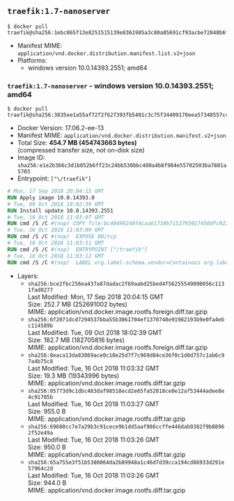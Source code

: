 ## `traefik:1.7-nanoserver`

```console
$ docker pull traefik@sha256:1ebc065f13e8251515139e8361985a3c80a85691cf93acbe72048b6f0b4a17b2
```

-	Manifest MIME: `application/vnd.docker.distribution.manifest.list.v2+json`
-	Platforms:
	-	windows version 10.0.14393.2551; amd64

### `traefik:1.7-nanoserver` - windows version 10.0.14393.2551; amd64

```console
$ docker pull traefik@sha256:3035ee1a55af72f2f62f393fb5401c3c75f34409170eea57348557cc0e49b89c
```

-	Docker Version: 17.06.2-ee-13
-	Manifest MIME: `application/vnd.docker.distribution.manifest.v2+json`
-	Total Size: **454.7 MB (454743663 bytes)**  
	(compressed transfer size, not on-disk size)
-	Image ID: `sha256:e1e2b366c3d1b052b6ff23c24bb530bbc480a4b8f984e55702503ba7881a5703`
-	Entrypoint: `["\/traefik"]`

```dockerfile
# Mon, 17 Sep 2018 20:04:15 GMT
RUN Apply image 10.0.14393.0
# Tue, 09 Oct 2018 18:02:39 GMT
RUN Install update 10.0.14393.2551
# Tue, 16 Oct 2018 11:03:07 GMT
RUN cmd /S /C #(nop) COPY file:bc48496240f4caa61710b7153793017450dfc9229cbbc02c7ffb8e32877645ff in \traefik.exe 
# Tue, 16 Oct 2018 11:03:09 GMT
RUN cmd /S /C #(nop)  EXPOSE 80/tcp
# Tue, 16 Oct 2018 11:03:11 GMT
RUN cmd /S /C #(nop)  ENTRYPOINT ["/traefik"]
# Tue, 16 Oct 2018 11:03:12 GMT
RUN cmd /S /C #(nop)  LABEL org.label-schema.vendor=Containous org.label-schema.url=https://traefik.io org.label-schema.name=Traefik org.label-schema.description=A modern reverse-proxy org.label-schema.version=v1.7.3 org.label-schema.docker.schema-version=1.0
```

-	Layers:
	-	`sha256:bce2fbc256ea437a87dadac2f69aabd25bed4f56255549090056c1131fad0277`  
		Last Modified: Mon, 17 Sep 2018 20:04:15 GMT  
		Size: 252.7 MB (252691002 bytes)  
		MIME: application/vnd.docker.image.rootfs.foreign.diff.tar.gzip
	-	`sha256:6f2071dcd7294537bba55b3061704ef1370748e91982193b9e0fa4ebc114589b`  
		Last Modified: Tue, 09 Oct 2018 18:02:39 GMT  
		Size: 182.7 MB (182705816 bytes)  
		MIME: application/vnd.docker.image.rootfs.foreign.diff.tar.gzip
	-	`sha256:8eaca13da83869ace0c10e25d7f7c969d84ce36f0c1d0d757c1ab6c97a4b75c8`  
		Last Modified: Tue, 16 Oct 2018 11:03:32 GMT  
		Size: 19.3 MB (19343996 bytes)  
		MIME: application/vnd.docker.image.rootfs.diff.tar.gzip
	-	`sha256:05773d9c1dbc483daf98518ecd2e65fa52018ce0e12af53444adee8e4c91785b`  
		Last Modified: Tue, 16 Oct 2018 11:03:27 GMT  
		Size: 955.0 B  
		MIME: application/vnd.docker.image.rootfs.diff.tar.gzip
	-	`sha256:69680cc7e7a29b3c91cece9b1dd5aaf986ccffe446dab9382f9b88962f52e49a`  
		Last Modified: Tue, 16 Oct 2018 11:03:26 GMT  
		Size: 950.0 B  
		MIME: application/vnd.docker.image.rootfs.diff.tar.gzip
	-	`sha256:65a755e3f51b5380064da2b89948a1c46d7d39cca194cd86933d291e57964c2d`  
		Last Modified: Tue, 16 Oct 2018 11:03:26 GMT  
		Size: 944.0 B  
		MIME: application/vnd.docker.image.rootfs.diff.tar.gzip
